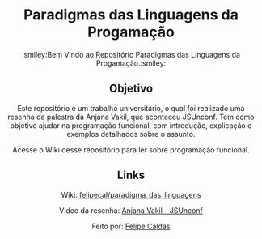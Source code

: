 <h1 align="center"> Paradigmas das Linguagens da Progamação</h1>
<p align="center">:smiley:Bem Vindo ao Repositório Paradigmas das Linguagens da Progamação.:smiley:</p>
<h2 align="center">Objetivo</h2>
<p align="center"> Este repositório é um trabalho universitario, o qual foi realizado uma resenha da palestra da Anjana Vakil, que aconteceu JSUnconf. Tem como objetivo ajudar na programação funcional, com introdução, explicação e exemplos detalhados sobre o assunto.</p>
<p align="center"> Acesse o Wiki desse repositório para ler sobre programação funcional.</p>
<h2 align="center">Links</h2>

<p align="center">Wiki: <a href="https://github.com/felipecal/paradigma_das_linguagens/wiki">felipecal/paradigma_das_linguagens</a></p>
<p align="center">Video da resenha: <a href="https://www.youtube.com/watch?v=e-5obm1G_FY&t=163s">Anjana Vakil - JSUnconf</a></p>
<p align="center">Feito por: <a href="https://github.com/felipecal">Felipe Caldas</a></p>
